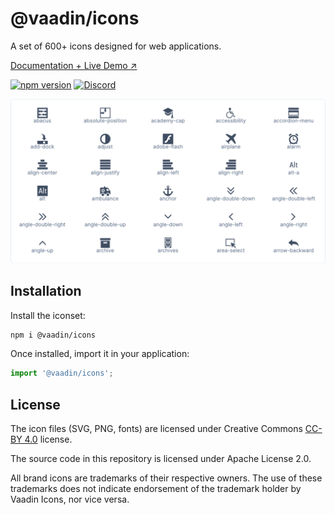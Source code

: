 # @vaadin/icons

A set of 600+ icons designed for web applications.

[Documentation + Live Demo ↗](https://vaadin.com/docs/latest/ds/foundation/icons/vaadin)

[![npm version](https://badgen.net/npm/v/@vaadin/icons)](https://www.npmjs.com/package/@vaadin/icons)
[![Discord](https://img.shields.io/discord/732335336448852018?label=discord)](https://discord.gg/PHmkCKC)

[<img src="https://raw.githubusercontent.com/vaadin/web-components/master/packages/icons/screenshot.png" width="728" alt="Screenshot of vaadin-icons">](https://vaadin.com/docs/latest/ds/foundation/icons/vaadin)

## Installation

Install the iconset:

```sh
npm i @vaadin/icons
```

Once installed, import it in your application:

```js
import '@vaadin/icons';
```

## License

The icon files (SVG, PNG, fonts) are licensed under Creative Commons [CC-BY 4.0](https://creativecommons.org/licenses/by/4.0/) license.

The source code in this repository is licensed under Apache License 2.0.

All brand icons are trademarks of their respective owners.
The use of these trademarks does not indicate endorsement of the trademark holder by Vaadin Icons, nor vice versa.
